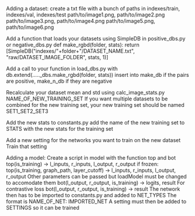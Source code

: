 Adding a dataset:
  create a txt file with a bunch of paths in indexes/train, indexes/val, indexes/test
    path/to/image1.png, path/to/image2.png
    path/to/image3.png, path/to/image4.png
    path/to/image5.png, path/to/image6.png

  Add a function that loads your datasets using SimpleDB in positive\_dbs.py or negative\_dbs.py
    def make_rgbd(folder, stats):
      return [SimpleDB("indexes/"+folder+"/DATASET_NAME.txt",
                "raw/DATASET_IMAGE_FOLDER", stats, 1)]

  Add a call to your function in load\_dbs.py with db.extend(....._dbs.make_rgbd(folder, stats))
    insert into make_db if the pairs are positive, make_n_db if they are negative

  Recalculate your dataset mean and std using calc\_image\_stats.py NAME\_OF\_NEW\_TRAINING\_SET
    If you want multiple datasets to be combined for the new training set, your new training set
    should be named SET1_SET2_SET3

  Add the new stats to constants.py
    add the name of the new training set to STATS with the new stats for the training set

  Add a new setting for the networks you want to train on the new dataset
  Train that setting

Adding a model:
  Create a script in model with the function top and bot
    top(is_training) -> l_inputs, r_inputs, l_output, r_output
  if frozen:
    top(is_training, graph_path, layer_cutoff) -> l_inputs, r_inputs, l_output, r_output
  Other parameters can be passed but loadModel must be changed to accomodate them
    bot(l_output, r_output, is_training) -> logits, result
  For contrastive loss
    bot(l_output, r_output, is_training) -> result
  The network then has to be imported to constants.py and added to NET\_TYPES
    The format is NAME_OF_NET: IMPORTED_NET
  A setting must then be added to SETTINGS so it can be trained
